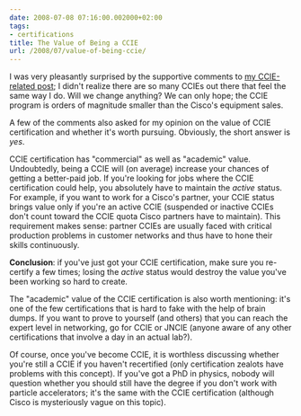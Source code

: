 ```yaml
---
date: 2008-07-08 07:16:00.002000+02:00
tags:
- certifications
title: The Value of Being a CCIE
url: /2008/07/value-of-being-ccie/
---
```

I was very pleasantly surprised by the supportive comments to [my CCIE-related post](/2008/07/why-im-no-longer-active-ccie.html); I didn't realize there are so many CCIEs out there that feel the same way I do. Will we change anything? We can only hope; the CCIE program is orders of magnitude smaller than the Cisco's equipment sales.

A few of the comments also asked for my opinion on the value of CCIE certification and whether it's worth pursuing. Obviously, the short answer is *yes*.
<!--more-->
CCIE certification has "commercial" as well as "academic" value. Undoubtedly, being a CCIE will (on average) increase your chances of getting a better-paid job. If you're looking for jobs where the CCIE certification could help, you absolutely have to maintain the *active* status. For example, if you want to work for a Cisco's partner, your CCIE status brings value only if you're an active CCIE (suspended or inactive CCIEs don't count toward the CCIE quota Cisco partners have to maintain). This requirement makes sense: partner CCIEs are usually faced with critical production problems in customer networks and thus have to hone their skills continuously.

**Conclusion**: if you've just got your CCIE certification, make sure you re-certify a few times; losing the *active* status would destroy the value you've been working so hard to create.

The "academic" value of the CCIE certification is also worth mentioning: it's one of the few certifications that is hard to fake with the help of brain dumps. If you want to prove to yourself (and others) that you can reach the expert level in networking, go for CCIE or JNCIE (anyone aware of any other certifications that involve a day in an actual lab?).

Of course, once you've become CCIE, it is worthless discussing whether you're still a CCIE if you haven't recertified (only certification zealots have problems with this concept). If you've got a PhD in physics, nobody will question whether you should still have the degree if you don't work with particle accelerators; it's the same with the CCIE certification (although Cisco is mysteriously vague on this topic).
